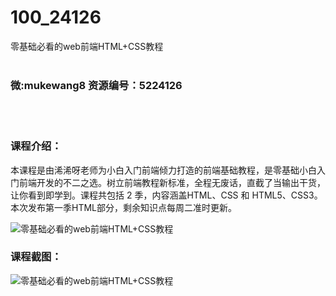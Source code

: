 # 100_24126
零基础必看的web前端HTML+CSS教程
<br/></br>
<h3>微:mukewang8 资源编号：5224126</h3>
<br/></br>
<h3>课程介绍：</h3>
<p>本课程是由浠浠呀老师为小白入门前端倾力打造的前端基础教程，是零基础小白入门前端开发的不二之选。树立前端教程新标准，全程无废话，直截了当输出干货，让你看到即学到。课程共包括 2 季，内容涵盖HTML、CSS 和 HTML5、CSS3。本次发布第一季HTML部分，剩余知识点每周二准时更新。</p>
<p><img src="https://www.ko996.com/wp-content/uploads/img/2022/05/1-41-300x176.png" alt="零基础必看的web前端HTML+CSS教程"></p>
<div class="info-desc">
<h3>课程截图：</h3>
<p><img src="https://www.ko996.com/wp-content/uploads/img/2022/05/2-33.png" alt="零基础必看的web前端HTML+CSS教程"></p>


			
</div>
